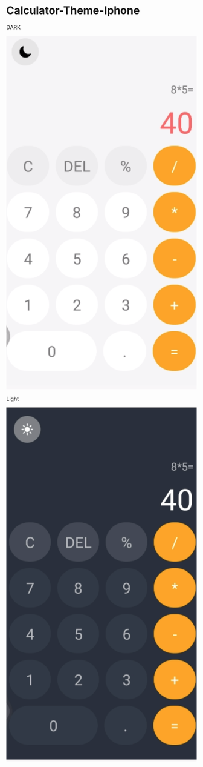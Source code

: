 # Calculator-Theme-Iphone

DARK

![This is an image](/assets/light.png)

Light

![This is an image](/assets/dark.png)
